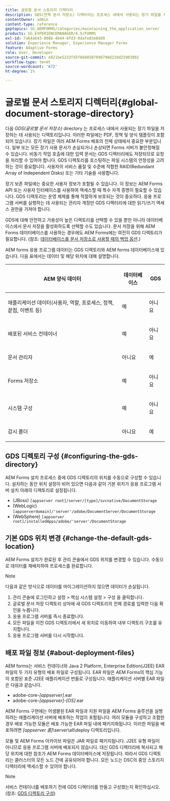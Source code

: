 ```yaml
---
title: 글로벌 문서 스토리지 디렉터리
description: GDS(전역 문서 저장소) 디렉터리는 프로세스 내에서 사용되는 장기 파일을 저장하는 데 사용되는 디렉터리입니다.
contentOwner: admin
content-type: reference
geptopics: SG_AEMFORMS/categories/maintaining_the_application_server
products: SG_EXPERIENCEMANAGER/6.5/FORMS
exl-id: 7a64a643-808b-4644-8fd3-0dafe83e8dd9
solution: Experience Manager, Experience Manager Forms
feature: Adaptive Forms
role: User, Developer
source-git-commit: e821be5233fd5f6688507096790d219d25903892
workflow-type: tm+mt
source-wordcount: '672'
ht-degree: 1%

---
```


# 글로벌 문서 스토리지 디렉터리{#global-document-storage-directory}

다음 *GDS(글로벌 문서 저장소)* directory 는 프로세스 내에서 사용되는 장기 파일을 저장하는 데 사용되는 디렉토리입니다. 이러한 파일에는 PDF, 정책 및 양식 템플릿이 포함되어 있습니다. 장기 파일은 여러 AEM Forms 배포의 전체 상태에서 중요한 부분입니다. 일부 또는 모든 장기 사용 문서가 손실되거나 손상되면 Forms 서버가 불안정해질 수 있습니다. 비동기 작업 호출에 대한 입력 문서는 GDS 디렉터리에도 저장되므로 요청을 처리할 수 있어야 합니다. GDS 디렉토리를 호스팅하는 파일 시스템의 안정성을 고려하는 것이 중요합니다. 사용자의 서비스 품질 및 수준에 적합한 RAID(Redundant Array of Independent Disks) 또는 기타 기술을 사용합니다.

장기 보존 파일에는 중요한 사용자 정보가 포함될 수 있습니다. 이 정보는 AEM Forms API 또는 사용자 인터페이스를 사용하여 액세스할 때 특수 자격 증명이 필요할 수 있습니다. GDS 디렉토리는 운영 체제를 통해 적절하게 보호되는 것이 중요하다. 응용 프로그램 서버를 실행하는 데 사용되는 관리자 계정만 GDS 디렉터리에 대한 읽기/쓰기 액세스 권한을 가져야 합니다.

GDS에 대해 안전하고 가용성이 높은 디렉토리를 선택할 수 있을 뿐만 아니라 데이터베이스에서 문서 저장을 활성화하도록 선택할 수도 있습니다. 문서 저장을 위해 AEM Forms 데이터베이스를 사용하는 경우에도 AEM Forms에는 여전히 GDS 디렉토리가 필요합니다. (참조: [데이터베이스를 문서 저장소로 사용할 때의 백업 옵션](/help/forms/using/admin-help/files-back-recover.md#backup-options-when-database-is-used-for-document-storage).)

AEM forms 응용 프로그램 데이터는 GDS 디렉토리와 AEM forms 데이터베이스에 있습니다. 다음 표에서는 데이터 및 해당 위치에 대해 설명합니다.

<table>
 <thead>
  <tr>
   <th><p>AEM 양식 데이터</p></th>
   <th><p>데이터베이스</p></th>
   <th><p>GDS</p></th>
  </tr>
 </thead>
 <tbody>
  <tr>
   <td><p>애플리케이션 데이터(사용자, 역할, 프로세스, 정책, 끝점, 이벤트 등)</p></td>
   <td><p>예</p></td>
   <td><p>아니요</p></td>
  </tr>
  <tr>
   <td><p>배포된 서비스 컨테이너</p></td>
   <td><p>예</p></td>
   <td><p>아니요</p></td>
  </tr>
  <tr>
   <td><p>문서 관리자 </p></td>
   <td><p>아니요</p></td>
   <td><p>예</p></td>
  </tr>
  <tr>
   <td><p>Forms 저장소</p></td>
   <td><p>예</p></td>
   <td><p>아니요</p></td>
  </tr>
  <tr>
   <td><p>시스템 구성</p></td>
   <td><p>예</p></td>
   <td><p>아니요</p></td>
  </tr>
  <tr>
   <td><p>감시 폴더</p></td>
   <td><p>아니요</p></td>
   <td><p>예</p></td>
  </tr>
 </tbody>
</table>

## GDS 디렉토리 구성 {#configuring-the-gds-directory}

AEM Forms 설치 프로세스 중에 GDS 디렉토리의 위치를 수동으로 구성할 수 있습니다. 설치하는 동안 위치 설정이 비어 있으면 다음과 같이 기본 위치가 응용 프로그램 서버 설치 아래의 디렉토리로 설정됩니다.

* (JBoss) `[appserver root]/server/[type]/svcnative/DocumentStorage`
* (WebLogic) `[appserverdomain]/'server'/adobe/DocumentServer/DocumentStorage`
* (WebSphere) `[appserver root]/installedApps/adobe/'server'/DocumentStorage`

## 기본 GDS 위치 변경 {#change-the-default-gds-location}

AEM Forms 설치가 완료된 후 관리 콘솔에서 GDS 위치를 변경할 수 있습니다. 수동으로 데이터를 재배치하여 프로세스를 완료합니다.

>[!NOTE]
>
>다음과 같은 방식으로 데이터를 마이그레이션하지 않으면 데이터가 손실됩니다.

1. 관리 콘솔에 로그인하고 설정 > 핵심 시스템 설정 > 구성 을 클릭합니다.
1. 글로벌 문서 저장 디렉토리 상자에 새 GDS 디렉토리의 전체 경로를 입력한 다음 확인을 누릅니다.
1. 응용 프로그램 서버를 즉시 종료합니다.
1. 모든 파일을 이전 GDS 디렉토리에서 새 위치로 이동하여 내부 디렉토리 구조를 유지합니다.
1. 응용 프로그램 서버를 다시 시작합니다.

## 배포 파일 정보 {#about-deployment-files}

AEM forms는 서비스 컨테이너와 Java 2 Platform, Enterprise Edition(J2EE) EAR 파일의 두 가지 유형의 배포 파일로 구성됩니다. EAR 파일은 AEM Forms의 핵심 기능이 포함된 표준 J2EE 애플리케이션 번들로 구성됩니다. 애플리케이션 서버별 EAR 파일은 다음과 같습니다.

* adobe-core-*[appserver]*.ear
* adobe-core-*[appserver]*-*[OS]*.ear

AEM Forms 구현에는 어셈블된 EAR 파일과 지원 파일을 AEM Forms 솔루션을 실행하려는 애플리케이션 서버에 배포하는 작업이 포함됩니다. 여러 모듈을 구성하고 조합한 경우 배포 가능한 모듈은 배포 가능한 EAR 파일 내에 패키지화됩니다. 이러한 파일을 배포하려면 *[appserver 홈]*\server\all\deploy 디렉토리입니다.

모듈 및 AEM Forms 아카이브 파일은 JAR 파일로 패키지됩니다. J2EE 유형 파일이 아니므로 응용 프로그램 서버에 배포되지 않습니다. 대신 GDS 디렉터리에 복사되고 해당 위치에 대한 참조가 AEM Forms 데이터베이스에 저장됩니다. 따라서 GDS 디렉토리는 클러스터의 모든 노드 간에 공유되어야 합니다. 모든 노드는 DSC의 중앙 스토리지 디렉터리에 액세스할 수 있어야 합니다.

>[!NOTE]
>
>서비스 컨테이너를 배포하기 전에 GDS 디렉터리를 만들고 구성했는지 확인하십시오. (참조: [GDS 디렉토리 구성](global-document-storage-directory.md#configuring-the-gds-directory))

